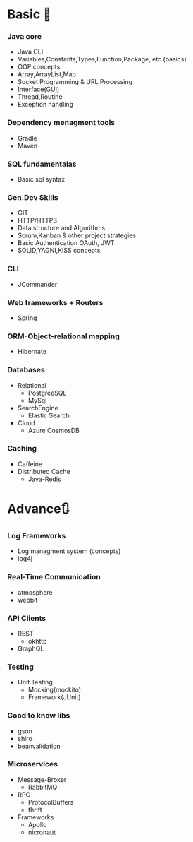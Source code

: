 # Basic 🔨

### Java core
* Java CLI
* Variables,Constants,Types,Function,Package, etc.(basics)
* OOP concepts
* Array,ArrayList,Map
* Socket Programming & URL Processing
* Interface(GUI)
* Thread,Routine
* Exception handling

### Dependency menagment tools
- Gradle
- Maven

### SQL fundamentalas
- Basic sql syntax

### Gen.Dev Skills
- GIT
- HTTP/HTTPS
- Data structure and Algorithms
- Scrum,Kanban & other project strategies
- Basic Authentication OAuth, JWT
- SOLID,YAGNI,KISS concepts

### CLI
- JCommander

### Web frameworks + Routers
- Spring 

### ORM-Object-relational mapping
- Hibernate

### Databases
- Relational
  - PostgreeSQL
  - MySql
- SearchEngine
  - Elastic Search
- Cloud
  - Azure CosmosDB

### Caching
- Caffeine
- Distributed Cache
  - Java-Redis
  
# Advance🔃

### Log Frameworks
- Log managment system (concepts)
- log4j

### Real-Time Communication
- atmosphere
- webbit

### API Clients
- REST
  - okhttp
- GraphQL

### Testing
- Unit Testing
  - Mocking(mockito)
  - Framework(JUnit)

### Good to know libs
- gson
- shiro
- beanvalidation

### Microservices
- Message-Broker
  - RabbitMQ
- RPC
  - ProtocolBuffers
  - thrift
- Frameworks
  - Apollo
  - nicronaut

